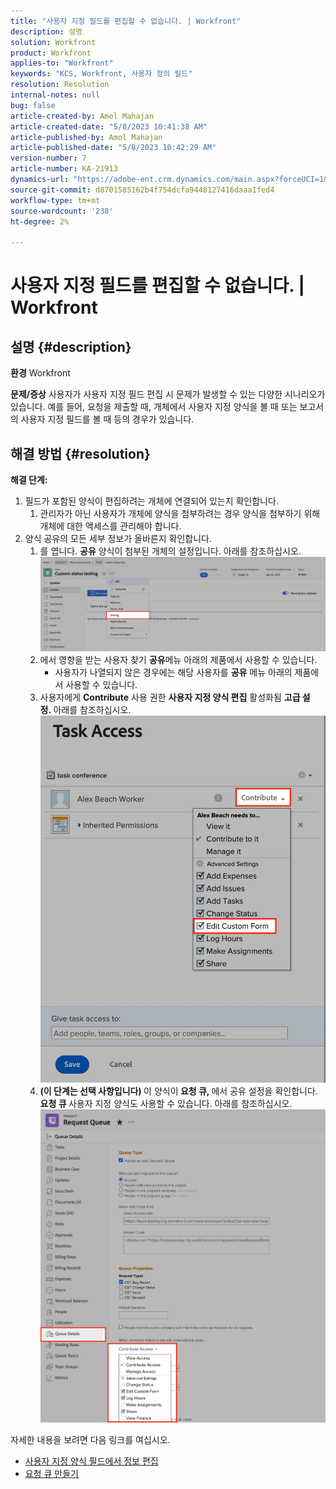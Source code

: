 ```yaml
---
title: "사용자 지정 필드를 편집할 수 없습니다. | Workfront"
description: 설명
solution: Workfront
product: Workfront
applies-to: "Workfront"
keywords: "KCS, Workfront, 사용자 정의 필드"
resolution: Resolution
internal-notes: null
bug: false
article-created-by: Amol Mahajan
article-created-date: "5/8/2023 10:41:38 AM"
article-published-by: Amol Mahajan
article-published-date: "5/8/2023 10:42:29 AM"
version-number: 7
article-number: KA-21913
dynamics-url: "https://adobe-ent.crm.dynamics.com/main.aspx?forceUCI=1&pagetype=entityrecord&etn=knowledgearticle&id=504119e2-8ced-ed11-8849-6045bd006295"
source-git-commit: d8701585162b4f754dcfa9448127416daaa1fed4
workflow-type: tm+mt
source-wordcount: '238'
ht-degree: 2%

---
```


# 사용자 지정 필드를 편집할 수 없습니다. | Workfront

## 설명 {#description}

<b>환경</b>
Workfront


<b>문제/증상</b>
사용자가 사용자 지정 필드 편집 시 문제가 발생할 수 있는 다양한 시나리오가 있습니다. 예를 들어, 요청을 제출할 때, 개체에서 사용자 지정 양식을 볼 때 또는 보고서의 사용자 지정 필드를 볼 때 등의 경우가 있습니다.


## 해결 방법 {#resolution}

<b>해결 단계:</b>
1. 필드가 포함된 양식이 편집하려는 개체에 연결되어 있는지 확인합니다.
   1. 관리자가 아닌 사용자가 개체에 양식을 첨부하려는 경우 양식을 첨부하기 위해 개체에 대한 액세스를 관리해야 합니다.
2. 양식 공유의 모든 세부 정보가 올바른지 확인합니다.
   1. 를 엽니다. <b>공유</b> 양식이 첨부된 개체의 설정입니다. 아래를 참조하십시오.![](assets/d4ce1013-76e3-ed11-a7c7-6045bd006704.png)
   2. 에서 영향을 받는 사용자 찾기 <b>공유</b>메뉴 아래의 제품에서 사용할 수 있습니다.
      - 사용자가 나열되지 않은 경우에는 해당 사용자를 <b>공유</b> 메뉴 아래의 제품에서 사용할 수 있습니다.
   3. 사용자에게 <b>Contribute</b> 사용 권한 <b>사용자 지정 양식 편집</b> 활성화됨 <b>고급 설정. </b>아래를 참조하십시오.![](assets/469b16e9-75e3-ed11-a7c7-6045bd006704.png)
   4. <b>(이 단계는 선택 사항입니다) </b>이 양식이<b> 요청 큐, </b>에서 공유 설정을 확인합니다.<b> 요청 큐 </b>사용자 지정 양식도 사용할 수 있습니다. 아래를 참조하십시오.![](assets/5104626f-75e3-ed11-a7c7-6045bd006704.png)




자세한 내용을 보려면 다음 링크를 여십시오.

- [사용자 지정 양식 필드에서 정보 편집](https://experienceleague.adobe.com/docs/workfront/using/basics/work-with-custom-forms/edit-custom-forms.html?lang=en)
- [요청 큐 만들기](https://experienceleague.adobe.com/docs/workfront/using/manage-work/requests/create-and-manage-request-queues/create-request-queue.html?lang=en)

